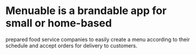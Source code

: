 # Menuable is a brandable app for small or home-based 
prepared food service companies to easily create a menu 
according to their schedule and accept orders for delivery to customers.
